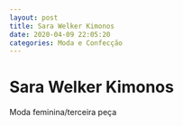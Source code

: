 ```yaml
---
layout: post
title: Sara Welker Kimonos
date: 2020-04-09 22:05:20 
categories: Moda e Confecção
---
```


# Sara Welker Kimonos

Moda feminina/terceira peça
